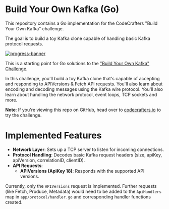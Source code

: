 # Build Your Own Kafka (Go)

This repository contains a Go implementation for the CodeCrafters "Build Your Own Kafka" challenge.

The goal is to build a toy Kafka clone capable of handling basic Kafka protocol requests.

[![progress-banner](https://backend.codecrafters.io/progress/kafka/8d73ea99-e90b-4704-9adc-09a12fab7d5a)](https://app.codecrafters.io/users/codecrafters-bot?r=2qF)

This is a starting point for Go solutions to the
["Build Your Own Kafka" Challenge](https://codecrafters.io/challenges/kafka).

In this challenge, you'll build a toy Kafka clone that's capable of accepting
and responding to APIVersions & Fetch API requests. You'll also learn about
encoding and decoding messages using the Kafka wire protocol. You'll also learn
about handling the network protocol, event loops, TCP sockets and more.

**Note**: If you're viewing this repo on GitHub, head over to
[codecrafters.io](https://codecrafters.io) to try the challenge.

# Implemented Features

*   **Network Layer**: Sets up a TCP server to listen for incoming connections.
*   **Protocol Handling**: Decodes basic Kafka request headers (size, apiKey, apiVersion, correlationID, clientID).
*   **API Requests**:
    *   **APIVersions (ApiKey 18)**: Responds with the supported API versions.

Currently, only the `APIVersions` request is implemented. Further requests (like Fetch, Produce, Metadata) would need to be added to the `ApiHandlers` map in `app/protocol/handler.go` and corresponding handler functions created.
